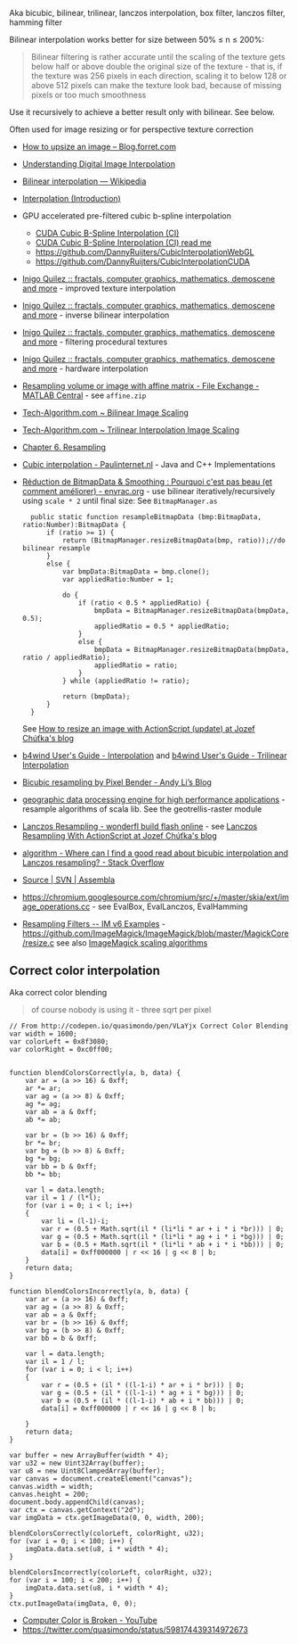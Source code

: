 Aka bicubic, bilinear, trilinear, lanczos interpolation, box filter, lanczos filter, hamming filter

Bilinear interpolation works better for size between 50% ≤ n ≤ 200%:

> Bilinear filtering is rather accurate until the scaling of the texture gets below half or above double the original size of the texture - that is, if the texture was 256 pixels in each direction, scaling it to below 128 or above 512 pixels can make the texture look bad, because of missing pixels or too much smoothness

Use it recursively to achieve a better result only with bilinear. See below.

Often used for image resizing or for perspective texture correction

- [How to upsize an image – Blog.forret.com](http://blog.forret.com/2006/08/23/how-to-upsize-an-image/)
- [Understanding Digital Image Interpolation](http://www.cambridgeincolour.com/tutorials/image-interpolation.htm)
- [Bilinear interpolation — Wikipedia](https://en.wikipedia.org/wiki/Bilinear_interpolation)
- [Interpolation (Introduction)](http://www.scratchapixel.com/lessons/mathematics-physics-for-computer-graphics/interpolation)
- GPU accelerated pre-filtered cubic b-spline interpolation
	- [CUDA Cubic B-Spline Interpolation (CI)](http://www.dannyruijters.nl/cubicinterpolation/)
	- [CUDA Cubic B-Spline Interpolation (CI) read me](http://www.dannyruijters.nl/cubicinterpolation/readme.html)
	- https://github.com/DannyRuijters/CubicInterpolationWebGL
	- https://github.com/DannyRuijters/CubicInterpolationCUDA
- [Inigo Quilez :: fractals, computer graphics, mathematics, demoscene and more](http://www.iquilezles.org/www/articles/texture/texture.htm) - improved texture interpolation
- [Inigo Quilez :: fractals, computer graphics, mathematics, demoscene and more](http://iquilezles.org/www/articles/ibilinear/ibilinear.htm) - inverse bilinear interpolation
- [Inigo Quilez :: fractals, computer graphics, mathematics, demoscene and more](http://www.iquilezles.org/www/articles/filtering/filtering.htm) - filtering procedural textures
- [Inigo Quilez :: fractals, computer graphics, mathematics, demoscene and more](http://www.iquilezles.org/www/articles/hwinterpolation/hwinterpolation.htm) - hardware interpolation
- [Resampling volume or image with affine matrix - File Exchange - MATLAB Central](http://fr.mathworks.com/matlabcentral/fileexchange/21080-resampling-volume-or-image-with-affine-matrix) - see `affine.zip`
- [Tech-Algorithm.com ~ Bilinear Image Scaling](http://tech-algorithm.com/articles/bilinear-image-scaling/)
- [Tech-Algorithm.com ~ Trilinear Interpolation Image Scaling](http://tech-algorithm.com/articles/trilinear-interpolation-image-scaling/)
- [Chapter 6. Resampling](http://pippin.gimp.org/image_processing/chap_resampling.html)
- [Cubic interpolation - Paulinternet.nl](http://www.paulinternet.nl/?page=bicubic) - Java and C++ Implementations
- [Réduction de BitmapData & Smoothing : Pourquoi c'est pas beau (et comment améliorer) - envrac.org](http://wayback.archive.org/web/20110903152621/http://www.envrac.org/index.php/2008/06/23/181-reduction-de-bitmapdata-smoothing-pourquoi-c-est-pas-beau-et-comment-ameliorer) - use bilinear iteratively/recursively using `scale * 2` until final size:
	See `BitmapManager.as`
	
		public static function resampleBitmapData (bmp:BitmapData, ratio:Number):BitmapData {
			if (ratio >= 1) {
				return (BitmapManager.resizeBitmapData(bmp, ratio));//do bilinear resample
			}
			else {
				var bmpData:BitmapData = bmp.clone();
				var appliedRatio:Number = 1;
		
				do {
					if (ratio < 0.5 * appliedRatio) {
						bmpData = BitmapManager.resizeBitmapData(bmpData, 0.5);
						appliedRatio = 0.5 * appliedRatio;
					}
					else {
						bmpData = BitmapManager.resizeBitmapData(bmpData, ratio / appliedRatio);
						appliedRatio = ratio;
					}
				} while (appliedRatio != ratio);
		
				return (bmpData);
			}
		}
	
	See [How to resize an image with ActionScript (update) at Jozef Chúťka's blog](http://blog.yoz.sk/2010/01/how-to-resize-an-image-with-actionscript/)
- [b4wind User's Guide - Interpolation](https://www.grc.nasa.gov/WWW/winddocs/utilities/b4wind_guide/interpolation.html) and [b4wind User's Guide - Trilinear Interpolation](https://www.grc.nasa.gov/WWW/winddocs/utilities/b4wind_guide/trilinear.html)
- [Bicubic resampling by Pixel Bender - Andy Li’s Blog](https://blog.onthewings.net/2009/08/25/bicubic-resampling-by-pixel-bender/)
- [geographic data processing engine for high performance applications](https://github.com/locationtech/geotrellis/tree/master/raster/src/main/scala/geotrellis/raster/resample) - resample algorithms of scala lib. See the geotrellis-raster module
- [Lanczos Resampling - wonderfl build flash online](http://wonderfl.net/c/dLf0) - see [Lanczos Resampling With ActionScript at Jozef Chúťka's blog](http://blog.yoz.sk/2010/11/lanczos-resampling-with-actionscript/)
- [algorithm - Where can I find a good read about bicubic interpolation and Lanczos resampling? - Stack Overflow](https://stackoverflow.com/questions/943781/where-can-i-find-a-good-read-about-bicubic-interpolation-and-lanczos-resampling)
- [Source | SVN | Assembla](https://app.assembla.com/spaces/sk-yoz-classes/subversion/source/HEAD/trunk/src)
- https://chromium.googlesource.com/chromium/src/+/master/skia/ext/image_operations.cc - see EvalBox, EvalLanczos, EvalHamming
- [Resampling Filters -- IM v6 Examples](http://www.imagemagick.org/Usage/filter/) - https://github.com/ImageMagick/ImageMagick/blob/master/MagickCore/resize.c see also [ImageMagick scaling algorithms](http://www.robotplanet.dk/graphics/imagemagick_scaling/)

## Correct color interpolation

Aka correct color blending

> of course nobody is using it - three sqrt per pixel

	// From http://codepen.io/quasimondo/pen/VLaYjx Correct Color Blending
	var width = 1600;
	var colorLeft = 0x8f3080;
	var colorRight = 0xc0ff00;
	
	
	function blendColorsCorrectly(a, b, data) {
		var ar = (a >> 16) & 0xff;
		ar *= ar;
		var ag = (a >> 8) & 0xff;
		ag *= ag;
		var ab = a & 0xff;
		ab *= ab;
		
		var br = (b >> 16) & 0xff;
		br *= br;
		var bg = (b >> 8) & 0xff;
		bg *= bg;
		var bb = b & 0xff;
		bb *= bb;
		
		var l = data.length;
		var il = 1 / (l*l);
		for (var i = 0; i < l; i++) 
		{
			var li = (l-1)-i;
			var r = (0.5 + Math.sqrt(il * (li*li * ar + i * i *br))) | 0;
			var g = (0.5 + Math.sqrt(il * (li*li * ag + i * i *bg))) | 0;
			var b = (0.5 + Math.sqrt(il * (li*li * ab + i * i *bb))) | 0;
			data[i] = 0xff000000 | r << 16 | g << 8 | b;
		}
		return data;
	}
	
	function blendColorsIncorrectly(a, b, data) {
		var ar = (a >> 16) & 0xff;
		var ag = (a >> 8) & 0xff;
		var ab = a & 0xff;
		var br = (b >> 16) & 0xff;
		var bg = (b >> 8) & 0xff;
		var bb = b & 0xff;
		
		var l = data.length;
		var il = 1 / l;
		for (var i = 0; i < l; i++) 
		{
			var r = (0.5 + (il * ((l-1-i) * ar + i * br))) | 0;
			var g = (0.5 + (il * ((l-1-i) * ag + i * bg))) | 0;
			var b = (0.5 + (il * ((l-1-i) * ab + i * bb))) | 0;
			data[i] = 0xff000000 | r << 16 | g << 8 | b;
		
		}
		return data;
	}
	
	var buffer = new ArrayBuffer(width * 4);
	var u32 = new Uint32Array(buffer);
	var u8 = new Uint8ClampedArray(buffer);
	var canvas = document.createElement("canvas");
	canvas.width = width;
	canvas.height = 200;
	document.body.appendChild(canvas);
	var ctx = canvas.getContext("2d");
	var imgData = ctx.getImageData(0, 0, width, 200);
	
	blendColorsCorrectly(colorLeft, colorRight, u32);
	for (var i = 0; i < 100; i++) {
		imgData.data.set(u8, i * width * 4);
	}
	
	blendColorsIncorrectly(colorLeft, colorRight, u32);
	for (var i = 100; i < 200; i++) {
		imgData.data.set(u8, i * width * 4);
	}
	ctx.putImageData(imgData, 0, 0);

- [Computer Color is Broken - YouTube](https://www.youtube.com/watch?v=LKnqECcg6Gw)
- https://twitter.com/quasimondo/status/598174439314972673